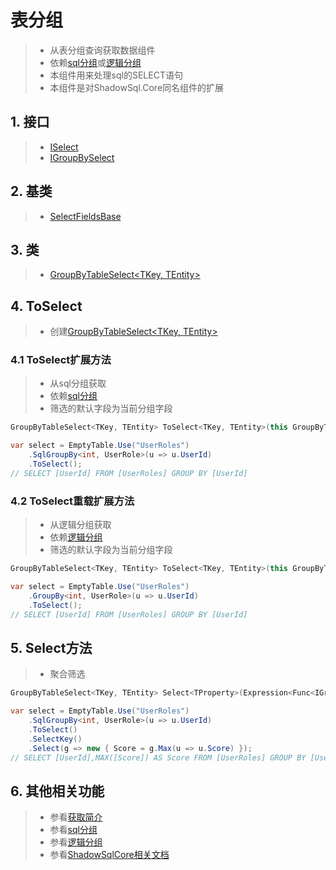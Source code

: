 # 表分组
>* 从表分组查询获取数据组件
>* 依赖[sql分组](../sqlquery/groupby.md)或[逻辑分组](../query/groupby.md)
>* 本组件用来处理sql的SELECT语句
>* 本组件是对ShadowSql.Core同名组件的扩展

## 1. 接口
>* [ISelect](xref:ShadowSql.Select.ISelect)
>* [IGroupBySelect](xref:ShadowSql.Expressions.Select.IGroupBySelect)

## 2. 基类
>* [SelectFieldsBase](xref:ShadowSql.SelectFields.SelectFieldsBase)

## 3. 类
>* [GroupByTableSelect\<TKey, TEntity\>](xref:ShadowSql.Expressions.Select.GroupByTableSelect%602)

## 4. ToSelect
>* 创建[GroupByTableSelect\<TKey, TEntity\>](xref:ShadowSql.Expressions.Select.GroupByTableSelect%602)

### 4.1 ToSelect扩展方法
>* 从sql分组获取
>* 依赖[sql分组](../sqlquery/groupby.md)
>* 筛选的默认字段为当前分组字段
~~~csharp
GroupByTableSelect<TKey, TEntity> ToSelect<TKey, TEntity>(this GroupByTableSqlQuery<TKey, TEntity> source);
~~~
~~~csharp
var select = EmptyTable.Use("UserRoles")
    .SqlGroupBy<int, UserRole>(u => u.UserId)
    .ToSelect();
// SELECT [UserId] FROM [UserRoles] GROUP BY [UserId]
~~~

### 4.2 ToSelect重载扩展方法
>* 从逻辑分组获取
>* 依赖[逻辑分组](../query/groupby.md)
>* 筛选的默认字段为当前分组字段
~~~csharp
GroupByTableSelect<TKey, TEntity> ToSelect<TKey, TEntity>(this GroupByTableQuery<TKey, TEntity> source);
~~~
~~~csharp
var select = EmptyTable.Use("UserRoles")
    .GroupBy<int, UserRole>(u => u.UserId)
    .ToSelect();
// SELECT [UserId] FROM [UserRoles] GROUP BY [UserId]
~~~

## 5. Select方法
>* 聚合筛选
~~~csharp
GroupByTableSelect<TKey, TEntity> Select<TProperty>(Expression<Func<IGrouping<TKey, TEntity>, TProperty>> select);
~~~
~~~csharp
var select = EmptyTable.Use("UserRoles")
    .SqlGroupBy<int, UserRole>(u => u.UserId)
    .ToSelect()
    .SelectKey()
    .Select(g => new { Score = g.Max(u => u.Score) });
// SELECT [UserId],MAX([Score]) AS Score FROM [UserRoles] GROUP BY [UserId]
~~~

## 6. 其他相关功能
>* 参看[获取简介](./index.md)
>* 参看[sql分组](../sqlquery/groupby.md)
>* 参看[逻辑分组](../query/groupby.md)
>* 参看[ShadowSqlCore相关文档](../../shadowcore/select/index.md)
